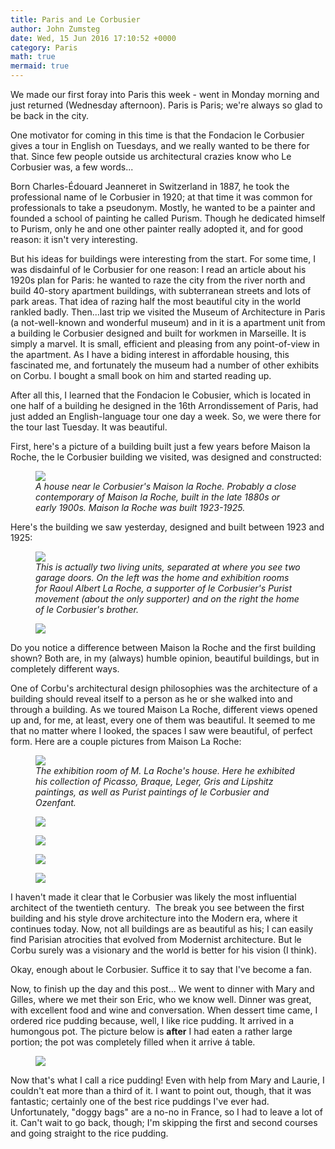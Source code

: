 ```yaml
---
title: Paris and Le Corbusier
author: John Zumsteg
date: Wed, 15 Jun 2016 17:10:52 +0000
category: Paris
math: true
mermaid: true
---
```

We made our first foray into Paris this week - went in Monday morning and just returned (Wednesday afternoon). Paris is Paris; we're always so glad to be back in the city.

One motivator for coming in this time is that the Fondacion le Corbusier gives a tour in English on Tuesdays, and we really wanted to be there for that. Since few people outside us architectural crazies know who Le Corbusier was, a few words...

Born Charles-Édouard Jeanneret in Switzerland in 1887, he took the professional name of le Corbusier in 1920; at that time it was common for professionals to take a pseudonym. Mostly, he wanted to be a painter and founded a school of painting he called Purism. Though he dedicated himself to Purism, only he and one other painter really adopted it, and for good reason: it isn't very interesting.

But his ideas for buildings were interesting from the start. For some time, I was disdainful of le Corbusier for one reason: I read an article about his 1920s plan for Paris: he wanted to raze the city from the river north and build 40-story apartment buildings, with subterranean streets and lots of park areas. That idea of razing half the most beautiful city in the world rankled badly. Then...last trip we visited the Museum of Architecture in Paris (a not-well-known and wonderful museum) and in it is a apartment unit from a building le Corbusier designed and built for workmen in Marseille. It is simply a marvel. It is small, efficient and pleasing from any point-of-view in the apartment. As I have a biding interest in affordable housing, this fascinated me, and fortunately the museum had a number of other exhibits on Corbu. I bought a small book on him and started reading up.

After all this, I learned that the Fondacion le Cobusier, which is located in one half of a building he designed in the 16th Arrondissement of Paris, had just added an English-language tour one day a week. So, we were there for the tour last Tuesday. It was beautiful.

First, here's a picture of a building built just a few years before Maison la Roche, the le Corbusier building we visited, was designed and constructed:

<figure>
	<img src="{{site.url}}/assets/images/2016/06/DSC00095.jpg"/>
	<figcaption><em>A house near le Corbusier's Maison la Roche. Probably a close contemporary of Maison la Roche, built in the late 1880s or early 1900s. Maison la Roche was built 1923-1925.</em></figcaption>
</figure>



Here's the building we saw yesterday, designed and built between 1923 and 1925:

<figure>
	<img src="{{site.url}}/assets/images/2016/06/DSC00093.jpg"/>
	<figcaption><em>This is actually two living units, separated at where you see two garage doors. On the left was the home and exhibition rooms for Raoul Albert La Roche, a supporter of le Corbusier's Purist movement (about the only supporter) and on the right the home of le Corbusier's brother.</em></figcaption>
</figure>



<figure>
	<img src="{{site.url}}/assets/images/2016/06/DSC00090.jpg"/>
	<figcaption></figcaption>
</figure>



Do you notice a difference between Maison la Roche and the first building shown? Both are, in my (always) humble opinion, beautiful buildings, but in completely different ways.

One of Corbu's architectural design philosophies was the architecture of a building should reveal itself to a person as he or she walked into and through a building. As we toured Maison La Roche, different views opened up and, for me, at least, every one of them was beautiful. It seemed to me that no matter where I looked, the spaces I saw were beautiful, of perfect form. Here are a couple pictures from Maison La Roche:

<figure>
	<img src="{{site.url}}/assets/images/2016/06/DSC00070.jpg"/>
	<figcaption><em>The exhibition room of M. La Roche's house. Here he exhibited his collection of Picasso, Braque, Leger, Gris and Lipshitz paintings, as well as Purist paintings of le Corbusier and Ozenfant.</em></figcaption>
</figure>



<figure>
	<img src="{{site.url}}/assets/images/2016/06/DSC00063.jpg"/>
	<figcaption></figcaption>
</figure>



<figure>
	<img src="{{site.url}}/assets/images/2016/06/DSC00080.jpg"/>
	<figcaption></figcaption>
</figure>

<figure>
	<img src="{{site.url}}/assets/images/2016/06/DSC00071.jpg"/>
	<figcaption></figcaption>
</figure>

 <figure>
	<img src="{{site.url}}/assets/images/2016/06/DSC00074.jpg"/>
	<figcaption></figcaption>
</figure>

I haven't made it clear that le Corbusier was likely the most influential architect of the twentieth century.  The break you see between the first building and his style drove architecture into the Modern era, where it continues today. Now, not all buildings are as beautiful as his; I can easily find Parisian atrocities that evolved from Modernist architecture. But le Corbu surely was a visionary and the world is better for his vision (I think).

Okay, enough about le Corbusier. Suffice it to say that I've become a fan.

Now, to finish up the day and this post... We went to dinner with Mary and Gilles, where we met their son Eric, who we know well. Dinner was great, with excellent food and wine and conversation. When dessert time came, I ordered rice pudding because, well, I like rice pudding. It arrived in a humongous pot. The picture below is <strong>after</strong> I had eaten a rather large portion; the pot was completely filled when it arrive á table.

<figure>
	<img src="{{site.url}}/assets/images/2016/06/IMG_0780.jpg"/>
	<figcaption></figcaption>
</figure>



Now that's what I call a rice pudding! Even with help from Mary and Laurie, I couldn't eat more than a third of it. I want to point out, though, that it was fantastic; certainly one of the best rice puddings I've ever had. Unfortunately, "doggy bags" are a no-no in France, so I had to leave a lot of it. Can't wait to go back, though; I'm skipping the first and second courses and going straight to the rice pudding.
